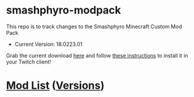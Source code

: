 # smashphyro-modpack
This repo is to track changes to the Smashphyro Minecraft Custom Mod Pack

- Current Version: 18.0223.01

Grab the current download [here](https://github.com/waggz81/smashphyro-modpack/raw/master/Smashphyro-18.0223.01.zip) and follow [these instructions](https://help.twitch.tv/customer/en/portal/articles/2764215-guide-to-modpacks#Import) to install it in your Twitch client!

# [Mod List](https://htmlpreview.github.io/?https://github.com/waggz81/smashphyro-modpack/blob/master/modlist.html) ([Versions](https://github.com/waggz81/smashphyro-modpack/blob/master/modlist.txt)) 

